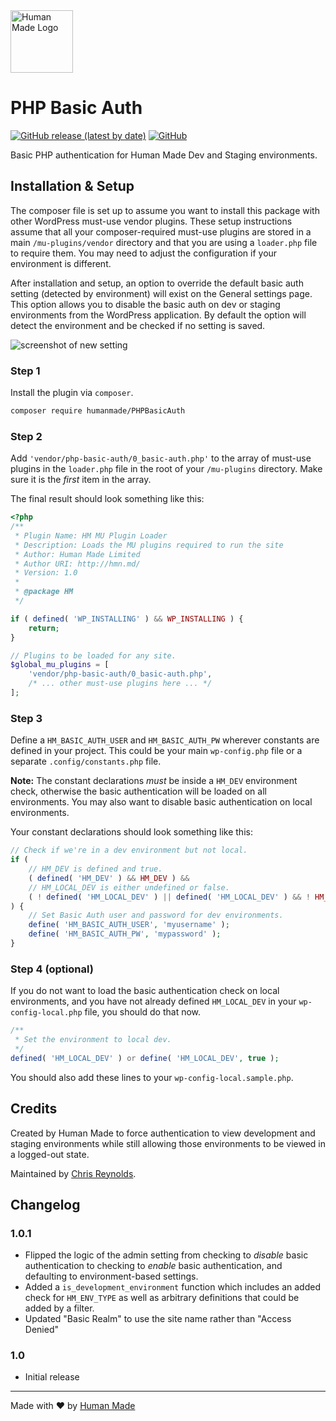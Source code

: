 <img src="https://humanmade.com/content/themes/humanmade/lib/hm-pattern-library/assets/images/logos/logo-red.svg" width="100" alt="Human Made Logo" />

# PHP Basic Auth
[![GitHub release (latest by date)](https://img.shields.io/github/v/release/humanmade/PHPBasicAuth)](https://github.com/humanmade/PHPBasicAuth/releases) [![GitHub](https://img.shields.io/github/license/humanmade/PHPBasicAuth)](https://github.com/humanmade/PHPBasicAuth/blob/master/LICENSE)

Basic PHP authentication for Human Made Dev and Staging environments.


## Installation & Setup
The composer file is set up to assume you want to install this package with other WordPress must-use vendor plugins. These setup instructions assume that all your composer-required must-use plugins are stored in a main `/mu-plugins/vendor` directory and that you are using a `loader.php` file to require them. You may need to adjust the configuration if your environment is different.

After installation and setup, an option to override the default basic auth setting (detected by environment) will exist on the General settings page. This option allows you to disable the basic auth on dev or staging environments from the WordPress application. By default the option will detect the environment and be checked if no setting is saved.

![screenshot of new setting](https://uc4926cab7885c896549df2b6907.previews.dropboxusercontent.com/p/thumb/AAqwCvOEGE_cPh8YhNd8nFiBbsSULkz8KxwFo7RdEZSU348C_fBN2XXdzcfj2Tdf-XxNoen4G82vCVBlSUDwS9KMB4wSN8t7e7qtzK0Eo0v44cUiYhmFVtLalS0iLUg5sR5J2UGRTmbmP8EppCUiLZtFDYaQOcH0AIq6feZ2sNJFRrMIbS8_agap0NOYpv5b4EjLvwEbH6qGRMAo8Ml_yJXTH3yfzsaATpwU35u4ziSOarJ77-tF2W43S6ugA3GUIJr5HJAMXvfDxau2FjGJ9TToGGL5vbdtnYBqjYonydepYmC5t-cw5-M2cqzbYEZKOCGskHBI_fZDRVAD44sjmL7f_Bd1eT0fJ9wHXHZXXAEdFv9FkWPlO2imNSFGtAKcG0lV1uIjWjGHry5OwGaDkW9ya3APyBgayoqKp032Xz64ptART703FpUgSc6O8n8kJjg7CHrYaTz1xbiiKIe_G7pmXPbmGDnbWUBklRocVIvp6w/p.png)

### Step 1
Install the plugin via `composer`.

```bash
composer require humanmade/PHPBasicAuth
```

### Step 2
Add `'vendor/php-basic-auth/0_basic-auth.php'` to the array of must-use plugins in the `loader.php` file in the root of your `/mu-plugins` directory. Make sure it is the _first_ item in the array.

The final result should look something like this:

```php
<?php
/**
 * Plugin Name: HM MU Plugin Loader
 * Description: Loads the MU plugins required to run the site
 * Author: Human Made Limited
 * Author URI: http://hmn.md/
 * Version: 1.0
 *
 * @package HM
 */

if ( defined( 'WP_INSTALLING' ) && WP_INSTALLING ) {
	return;
}

// Plugins to be loaded for any site.
$global_mu_plugins = [
	'vendor/php-basic-auth/0_basic-auth.php',
	/* ... other must-use plugins here ... */
];
```

### Step 3
Define a `HM_BASIC_AUTH_USER` and `HM_BASIC_AUTH_PW` wherever constants are defined in your project. This could be your main `wp-config.php` file or a separate `.config/constants.php` file. 

**Note:** The constant declarations _must_ be inside a `HM_DEV` environment check, otherwise the basic authentication will be loaded on all environments. You may also want to disable basic authentication on local environments. 

Your constant declarations should look something like this:

```php
// Check if we're in a dev environment but not local.
if (
	// HM_DEV is defined and true.
	( defined( 'HM_DEV' ) && HM_DEV ) &&
	// HM_LOCAL_DEV is either undefined or false.
	( ! defined( 'HM_LOCAL_DEV' ) || defined( 'HM_LOCAL_DEV' ) && ! HM_LOCAL_DEV )
) {
	// Set Basic Auth user and password for dev environments.
	define( 'HM_BASIC_AUTH_USER', 'myusername' );
	define( 'HM_BASIC_AUTH_PW', 'mypassword' );
}
```

### Step 4 (optional)
If you do not want to load the basic authentication check on local environments, and you have not already defined `HM_LOCAL_DEV` in your `wp-config-local.php` file, you should do that now.

```php
/**
 * Set the environment to local dev.
 */
defined( 'HM_LOCAL_DEV' ) or define( 'HM_LOCAL_DEV', true );
```

You should also add these lines to your `wp-config-local.sample.php`.

## Credits

Created by Human Made to force authentication to view development and staging environments while still allowing those environments to be viewed in a logged-out state.

Maintained by [Chris Reynolds](https://github.com/jazzsequence).

## Changelog

### 1.0.1
* Flipped the logic of the admin setting from checking to _disable_ basic authentication to checking to _enable_ basic authentication, and defaulting to environment-based settings.
* Added a `is_development_environment` function which includes an added check for `HM_ENV_TYPE` as well as arbitrary definitions that could be added by a filter.
* Updated "Basic Realm" to use the site name rather than "Access Denied"

### 1.0
* Initial release

---------------------

Made with ❤️ by [Human Made](https://humanmade.com)